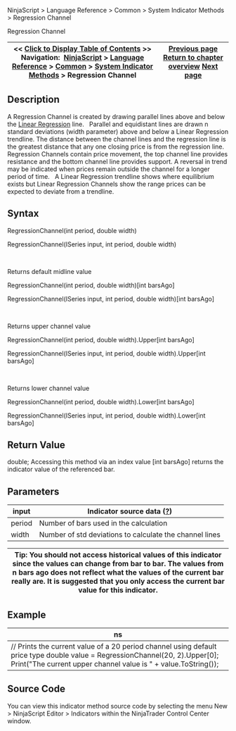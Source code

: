 ﻿
NinjaScript > Language Reference > Common > System Indicator Methods > Regression Channel

Regression Channel

| << [Click to Display Table of Contents](regression_channel.md) >> **Navigation:**     [NinjaScript](ninjascript-1.md) > [Language Reference](language_reference_wip-1.md) > [Common](common-1.md) > [System Indicator Methods](indicators-1.md) > Regression Channel | [Previous page](rate_of_change_roc-1.md) [Return to chapter overview](indicators-1.md) [Next page](relative_spread_strength_rss-1.md) |
| --- | --- |
## Description
A Regression Channel is created by drawing parallel lines above and below the [Linear Regression](linear_regression-1.md) line. 
 
Parallel and equidistant lines are drawn n standard deviations (width parameter) above and below a Linear Regression trendline. The distance between the channel lines and the regression line is the greatest distance that any one closing price is from the regression line. Regression Channels contain price movement, the top channel line provides resistance and the bottom channel line provides support. A reversal in trend may be indicated when prices remain outside the channel for a longer period of time. 
 
A Linear Regression trendline shows where equilibrium exists but Linear Regression Channels show the range prices can be expected to deviate from a trendline. 

## Syntax
RegressionChannel(int period, double width)  

RegressionChannel(ISeries<double> input, int period, double width)  

   

Returns default midline value  

RegressionChannel(int period, double width)[int barsAgo]  

RegressionChannel(ISeries<double> input, int period, double width)[int barsAgo]  

   

Returns upper channel value  

RegressionChannel(int period, double width).Upper[int barsAgo]  

RegressionChannel(ISeries<double> input, int period, double width).Upper[int barsAgo]  

   

Returns lower channel value  

RegressionChannel(int period, double width).Lower[int barsAgo]  

RegressionChannel(ISeries<double> input, int period, double width).Lower[int barsAgo]

## Return Value
double; Accessing this method via an index value [int barsAgo] returns the indicator value of the referenced bar.

## Parameters

| input | Indicator source data ([?](valid_input_data_for_indicator-1.md)) |
| --- | --- |
| period | Number of bars used in the calculation |
| width | Number of std deviations to calculate the channel lines |

| Tip: You should not access historical values of this indicator since the values can change from bar to bar. The values from n bars ago does not reflect what the values of the current bar really are. It is suggested that you only access the current bar value for this indicator. |
| --- |
## 
## 
## Example

| ns |
| --- |
| // Prints the current value of a 20 period channel using default price type double value = RegressionChannel(20, 2).Upper[0]; Print("The current upper channel value is " + value.ToString()); |

## Source Code
You can view this indicator method source code by selecting the menu New > NinjaScript Editor > Indicators within the NinjaTrader Control Center window.
